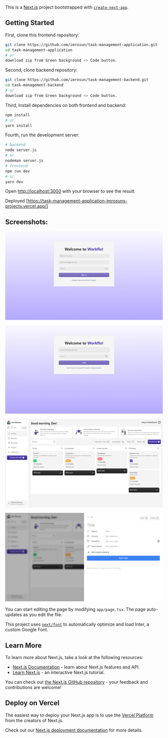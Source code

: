 This is a [Next.js](https://nextjs.org/) project bootstrapped with [`create-next-app`](https://github.com/vercel/next.js/tree/canary/packages/create-next-app).

## Getting Started

First, clone this frontend repository:

```bash
git clone https://github.com/imrosun/task-management-application.git
cd task-management-application
# or 
download zip from Green background <> Code button.
```

Second, clone backend repository:

```bash
git clone https://github.com/imrosun/task-management-backend.git
cd task-management-backend
# or 
download zip from Green background <> Code button.
```

Third, Install dependencies on both frontend and backend: 

```bash
npm install 
# or
yarn install
```

Fourth, run the development server:

```bash
# backend
node server.js
# or 
nodeman server.js
# frontend
npm run dev
# or
yarn dev
```

Open [http://localhost:3000](http://localhost:3000) with your browser to see the result.

Deployed [https://task-management-application-imrosuns-projects.vercel.app/]

## Screenshots:

![Dashboard](screenshots/signup.png)

![Dashboard](screenshots/Login.png)

![Dashboard](screenshots/Dashboard.png)

![Dashboard](screenshots/TaskModal.png)

You can start editing the page by modifying `app/page.tsx`. The page auto-updates as you edit the file.

This project uses [`next/font`](https://nextjs.org/docs/basic-features/font-optimization) to automatically optimize and load Inter, a custom Google Font.

## Learn More

To learn more about Next.js, take a look at the following resources:

- [Next.js Documentation](https://nextjs.org/docs) - learn about Next.js features and API.
- [Learn Next.js](https://nextjs.org/learn) - an interactive Next.js tutorial.

You can check out [the Next.js GitHub repository](https://github.com/vercel/next.js/) - your feedback and contributions are welcome!

## Deploy on Vercel

The easiest way to deploy your Next.js app is to use the [Vercel Platform](https://vercel.com/new?utm_medium=default-template&filter=next.js&utm_source=create-next-app&utm_campaign=create-next-app-readme) from the creators of Next.js.

Check out our [Next.js deployment documentation](https://nextjs.org/docs/deployment) for more details.
